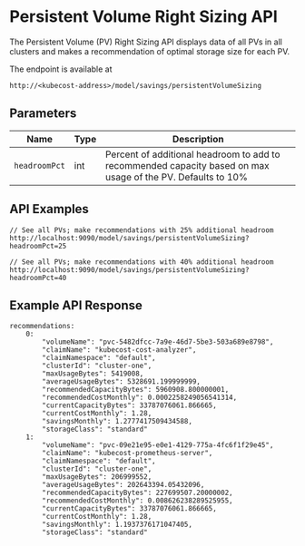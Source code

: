 Persistent Volume Right Sizing API
====================================

The Persistent Volume (PV) Right Sizing API displays data of all PVs in all clusters and makes a recommendation of optimal storage size for each PV.

The endpoint is available at
```
http://<kubecost-address>/model/savings/persistentVolumeSizing
```

## Parameters
| Name | Type | Description |
|------|------|-------------|
| `headroomPct` | int | Percent of additional headroom to add to recommended capacity based on max usage of the PV. Defaults to 10% |

## API Examples

```
// See all PVs; make recommendations with 25% additional headroom 
http://localhost:9090/model/savings/persistentVolumeSizing?headroomPct=25

// See all PVs; make recommendations with 40% additional headroom 
http://localhost:9090/model/savings/persistentVolumeSizing?headroomPct=40
```

## Example API Response

```
recommendations:
    0:
        "volumeName": "pvc-5482dfcc-7a9e-46d7-5be3-503a689e8798",
        "claimName": "kubecost-cost-analyzer",
        "claimNamespace": "default",
        "clusterId": "cluster-one",
        "maxUsageBytes": 5419008,
        "averageUsageBytes": 5328691.199999999,
        "recommendedCapacityBytes": 5960908.800000001,
        "recommendedCostMonthly": 0.0002258249056541314,
        "currentCapacityBytes": 33787076061.866665,
        "currentCostMonthly": 1.28,
        "savingsMonthly": 1.2777417509434588,
        "storageClass": "standard"
    1:
        "volumeName": "pvc-09e21e95-e0e1-4129-775a-4fc6f1f29e45",
        "claimName": "kubecost-prometheus-server",
        "claimNamespace": "default",
        "clusterId": "cluster-one",
        "maxUsageBytes": 206999552,
        "averageUsageBytes": 202643394.05432096,
        "recommendedCapacityBytes": 227699507.20000002,
        "recommendedCostMonthly": 0.008626238289525955,
        "currentCapacityBytes": 33787076061.866665,
        "currentCostMonthly": 1.28,
        "savingsMonthly": 1.1937376171047405,
        "storageClass": "standard"
```
